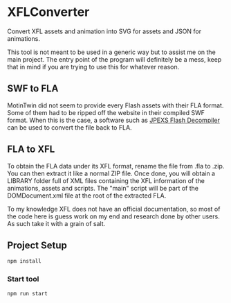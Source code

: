 # XFLConverter

Convert XFL assets and animation into SVG for assets and JSON for animations.

This tool is not meant to be used in a generic way but to assist me on the main project.
The entry point of the program will definitely be a mess, keep that in mind if you are trying to use this for whatever reason.

## SWF to FLA

MotinTwin did not seem to provide every Flash assets with their FLA format. Some of them had to be ripped off the website in their compiled SWF format.
When this is the case, a software such as [JPEXS Flash Decompiler](https://github.com/jindrapetrik/jpexs-decompiler) can be used to convert the file back to FLA.

## FLA to XFL

To obtain the FLA data under its XFL format, rename the file from .fla to .zip.
You can then extract it like a normal ZIP file. Once done, you will obtain a LIBRARY folder full of XML files containing the XFL information of the animations, assets and scripts.
The "main" script will be part of the DOMDocument.xml file at the root of the extracted FLA.

To my knowledge XFL does not have an official documentation, so most of the code here is guess work on my end and research done by other users.
As such take it with a grain of salt.

## Project Setup

```sh
npm install
```

### Start tool

```sh
npm run start
```
